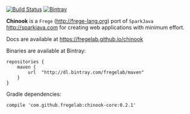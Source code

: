 [![Build Status](https://travis-ci.org/fregelab/chinook.svg?branch=master)](https://travis-ci.org/fregelab/chinook)
[![Bintray](https://img.shields.io/bintray/v/fregelab/maven/chinook-core.svg?style=flat-square)](https://bintray.com/fregelab/maven/chinook-core)

**Chinook** is a `Frege` (http://frege-lang.org) port of
  `SparkJava` http://sparkjava.com for creating web applications with
  minimum effort.

Docs are available at https://fregelab.github.io/chinook

Binaries are available at Bintray:

    repositories {
        maven {
            url  "http://dl.bintray.com/fregelab/maven"
        }
    }

Gradle dependencies:

    compile 'com.github.fregelab:chinook-core:0.2.1'
